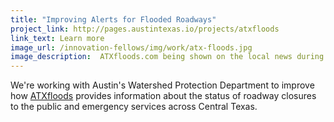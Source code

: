 ```yaml
---
title: "Improving Alerts for Flooded Roadways"
project_link: http://pages.austintexas.io/projects/atxfloods
link_text: Learn more
image_url: /innovation-fellows/img/work/atx-floods.jpg
image_description:  ATXfloods.com being shown on the local news during a flooding event.
---
```


We're working with Austin's Watershed Protection Department to improve how [ATXfloods](https://atxfloods.com/) provides information about the status of roadway closures to the public and emergency services across Central Texas.
